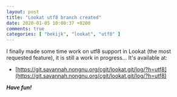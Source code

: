 ```yaml
---
layout: post
title: "Lookat utf8 branch created"
date: 2020-01-05 10:00:37 +0200
comments: true
categories: [ "bekijk", "lookat", "utf8" ] 
---
```


I finally made some time work on utf8 support in Lookat (the most requested feature), it is still a work in progress...
It's available at:

* [https://git.savannah.nongnu.org/cgit/lookat.git/log/?h=utf8](https://git.savannah.nongnu.org/cgit/lookat.git/log/?h=utf8)

***Have fun!***
